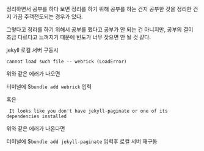 정리하면서 공부를 하다 보면 정리를 하기 위해 공부를 하는 건지 공부한 것을 정리한 건지 가끔 주객전도되는 경우가 있다.

그렇다고 정리를 하기 위해서 공부를 했다고 공부가 안 되는 건 아니지만, 공부의 결이 조금 다르다고 느껴지기 때문에 빈도가 너무 잦으면 안 될 것 같다.



 jekyll 로컬 서버 구동시

 `cannot load such file -- webrick (LoadError)` 

위와 같은 에러가 나오면 

터미널에 $`bundle add webrick` 입력

혹은

 ` It looks like you don't have jekyll-paginate or one of its dependencies installed` 

위와 같은 에러가 나온다면 

터미널에 $`bundle add jekyll-paginate` 입력후 로컬 서버 재구동
